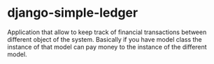 django-simple-ledger
====================

Application that allow to keep track of financial transactions between different object of the system.
Basically if you have model class the instance of that model can pay money to the instance of the different model.

